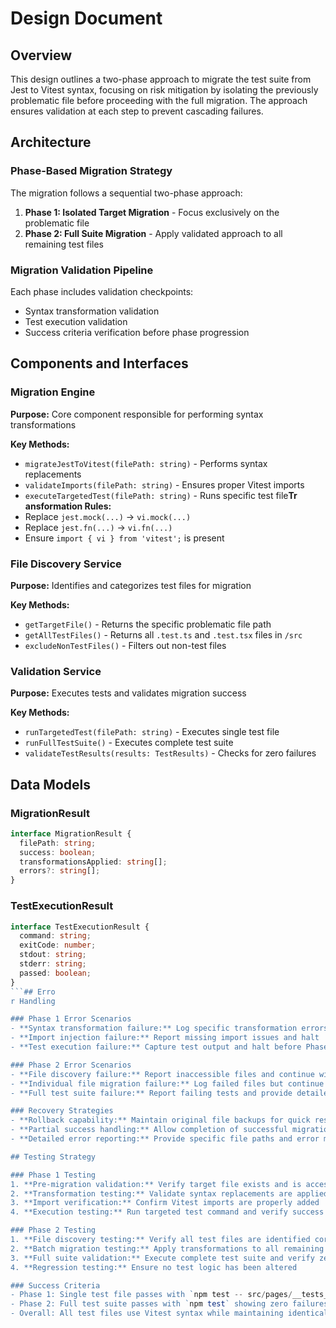 # Design Document

## Overview

This design outlines a two-phase approach to migrate the test suite from Jest to Vitest syntax, focusing on risk mitigation by isolating the previously problematic file before proceeding with the full migration. The approach ensures validation at each step to prevent cascading failures.

## Architecture

### Phase-Based Migration Strategy

The migration follows a sequential two-phase approach:

1. **Phase 1: Isolated Target Migration** - Focus exclusively on the problematic file
2. **Phase 2: Full Suite Migration** - Apply validated approach to all remaining test files

### Migration Validation Pipeline

Each phase includes validation checkpoints:
- Syntax transformation validation
- Test execution validation  
- Success criteria verification before phase progression

## Components and Interfaces

### Migration Engine

**Purpose:** Core component responsible for performing syntax transformations

**Key Methods:**
- `migrateJestToVitest(filePath: string)` - Performs syntax replacements
- `validateImports(filePath: string)` - Ensures proper Vitest imports
- `executeTargetedTest(filePath: string)` - Runs specific test file**Tr
ansformation Rules:**
- Replace `jest.mock(...)` → `vi.mock(...)`
- Replace `jest.fn(...)` → `vi.fn(...)`
- Ensure `import { vi } from 'vitest';` is present

### File Discovery Service

**Purpose:** Identifies and categorizes test files for migration

**Key Methods:**
- `getTargetFile()` - Returns the specific problematic file path
- `getAllTestFiles()` - Returns all `.test.ts` and `.test.tsx` files in `/src`
- `excludeNonTestFiles()` - Filters out non-test files

### Validation Service

**Purpose:** Executes tests and validates migration success

**Key Methods:**
- `runTargetedTest(filePath: string)` - Executes single test file
- `runFullTestSuite()` - Executes complete test suite
- `validateTestResults(results: TestResults)` - Checks for zero failures

## Data Models

### MigrationResult
```typescript
interface MigrationResult {
  filePath: string;
  success: boolean;
  transformationsApplied: string[];
  errors?: string[];
}
```

### TestExecutionResult
```typescript
interface TestExecutionResult {
  command: string;
  exitCode: number;
  stdout: string;
  stderr: string;
  passed: boolean;
}
```## Erro
r Handling

### Phase 1 Error Scenarios
- **Syntax transformation failure:** Log specific transformation errors and halt
- **Import injection failure:** Report missing import issues and halt
- **Test execution failure:** Capture test output and halt before Phase 2

### Phase 2 Error Scenarios  
- **File discovery failure:** Report inaccessible files and continue with available files
- **Individual file migration failure:** Log failed files but continue with remaining files
- **Full test suite failure:** Report failing tests and provide detailed output

### Recovery Strategies
- **Rollback capability:** Maintain original file backups for quick restoration
- **Partial success handling:** Allow completion of successful migrations even if some files fail
- **Detailed error reporting:** Provide specific file paths and error messages for debugging

## Testing Strategy

### Phase 1 Testing
1. **Pre-migration validation:** Verify target file exists and is accessible
2. **Transformation testing:** Validate syntax replacements are applied correctly
3. **Import verification:** Confirm Vitest imports are properly added
4. **Execution testing:** Run targeted test command and verify success

### Phase 2 Testing  
1. **File discovery testing:** Verify all test files are identified correctly
2. **Batch migration testing:** Apply transformations to all remaining files
3. **Full suite validation:** Execute complete test suite and verify zero failures
4. **Regression testing:** Ensure no test logic has been altered

### Success Criteria
- Phase 1: Single test file passes with `npm test -- src/pages/__tests__/sign-up-integration.test.tsx`
- Phase 2: Full test suite passes with `npm test` showing zero failures
- Overall: All test files use Vitest syntax while maintaining identical test behavior